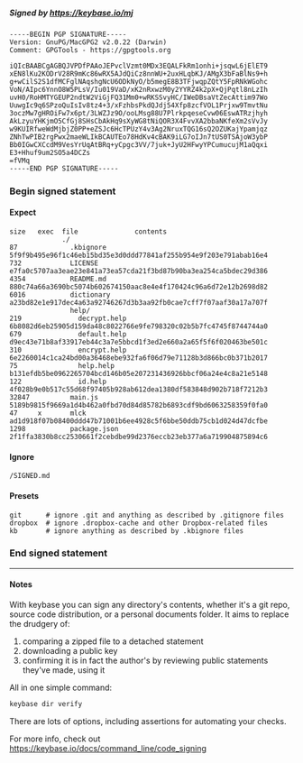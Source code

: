 ##### Signed by https://keybase.io/mj
```
-----BEGIN PGP SIGNATURE-----
Version: GnuPG/MacGPG2 v2.0.22 (Darwin)
Comment: GPGTools - https://gpgtools.org

iQIcBAABCgAGBQJVPDfPAAoJEPvclVzmt0MDx3EQALFkRm1onhi+jsqwL6jElET9
xEN8lKu2KODrV28R9mKc86wRX5AJdQiCz8nnWU+2uxHLqbKJ/AMgX3bFaBlNs9+h
g+wCilS2S1dfMCFglNAqshgNcU6ODkNyO/b5megE8B3TFjwqpZQtY5FpRNkWGohc
VoN/AIpc6YnnO8W5PLsV/Iu019VaD/xK2nRxwzM0y2YYRZ4k2pX+QjPqtl8nLzIh
uvH0/RoHMTYGEUP2ndtW2ViGjFQ31Mm0+wRKSSvyHC/IWeDBsaVtZecAttim97Wo
UuwgIc9q6SPzoQuIsIv8tz4+3/xFzhbsPkdQJdj54Xfp8zcfVOL1Prjxw9TmvtNu
3oczMw7gHROiFw7x6pt/3LWZJz9O/ooLMsg88U7PlrkpqeseCvw06EswATRzjhyh
AkLzyuYHKjmO5CfGj8SHsCbAkHq9sXyWG8tNiQOR3X4FvvXA2bbaNKfeXm2sVvJy
w9KUIRfweWdMjbjZ0PP+eZSJc6HcTPUzY4v3Ag2NruxTQG16sQ2OZUKajYpamjqz
ZNhTwPIB2rgPwx2maeWLIkBCAUTEo78HdKv4cBAK9iLG7oIJn7tUS0TSAjoW3ybP
Bb0IGwCXCcdM9VesYrUqAtBRq+yCpgc3VV/7juk+JyU2HFwyYPCumucujM1aQqxi
E3+Hhuf9um2SO5a4DCZs
=fVMq
-----END PGP SIGNATURE-----

```

<!-- END SIGNATURES -->

### Begin signed statement 

#### Expect

```
size   exec  file              contents                                                        
             ./                                                                                
87             .kbignore       5f9f9b495e96f1c46eb15bd35e3d0ddd77841af255b954e9f203e791abab16e4
732            LICENSE         e7fa0c5707aa3eae23e841a73ea57cda21f3bd87b90ba3ea254ca5bdec29d386
4354           README.md       880c74a66a3690bc5074b602674150aac8e4e4f170424c96a6d72e12b2698d82
6016           dictionary      a23bd82e1e917dec4a63a92746267d3b3aa92fb0cae7cff7f07aaf30a17a707f
               help/                                                                           
219              decrypt.help  6b8082d6eb25905d159da48c8022766e9fe798320c02b5b7fc4745f8744744a0
679              default.help  d9ec43e71b8af33917eb44c3a7e5bbcd1f3ed2e660a2a65f5f6f020463be501c
310              encrypt.help  6e2260014c1ca24bd00a36468ebe932fa6f06d79e71128b3d866bc0b371b2017
75               help.help     b131efdb5be0962265704bcd146b05e207231436926bbcf06a24e4c8a21e5148
122              id.help       4f028b9e0b517c55d68f97405b928ab612dea1380df583848d902b718f7212b3
32847          main.js         5189b9815f9669a1d4b462a0fbd70d84d85782b6893cdf9bd6063258359f0fa0
47     x       mlck            ad1d918f07b08400ddd47b71001b6ee4928c5f6bbe50ddb75cb1d024d47dcfbe
1298           package.json    2f1ffa3830b8cc2530661f2cebdbe99d2376eccb23eb377a6a719904875894c6
```

#### Ignore

```
/SIGNED.md
```

#### Presets

```
git      # ignore .git and anything as described by .gitignore files
dropbox  # ignore .dropbox-cache and other Dropbox-related files    
kb       # ignore anything as described by .kbignore files          
```

<!-- summarize version = 0.0.9 -->

### End signed statement

<hr>

#### Notes

With keybase you can sign any directory's contents, whether it's a git repo,
source code distribution, or a personal documents folder. It aims to replace the drudgery of:

  1. comparing a zipped file to a detached statement
  2. downloading a public key
  3. confirming it is in fact the author's by reviewing public statements they've made, using it

All in one simple command:

```bash
keybase dir verify
```

There are lots of options, including assertions for automating your checks.

For more info, check out https://keybase.io/docs/command_line/code_signing